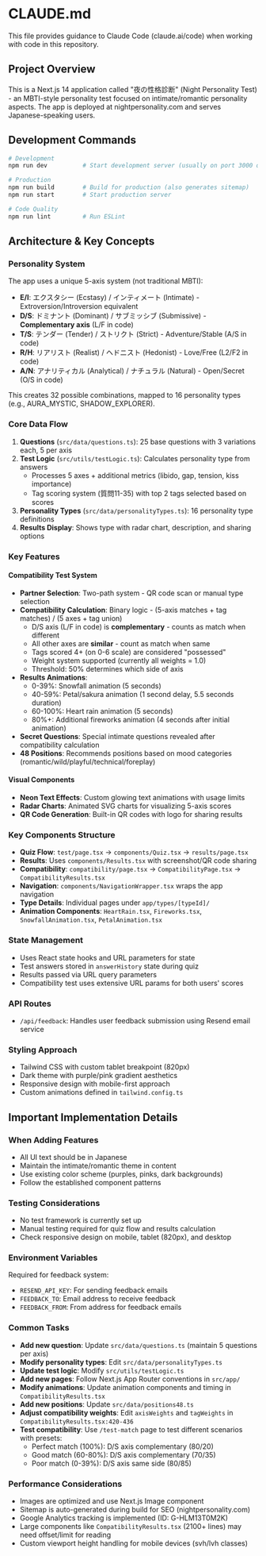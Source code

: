 # CLAUDE.md

This file provides guidance to Claude Code (claude.ai/code) when working with code in this repository.

## Project Overview
This is a Next.js 14 application called "夜の性格診断" (Night Personality Test) - an MBTI-style personality test focused on intimate/romantic personality aspects. The app is deployed at nightpersonality.com and serves Japanese-speaking users.

## Development Commands
```bash
# Development
npm run dev          # Start development server (usually on port 3000 or 3001)

# Production
npm run build        # Build for production (also generates sitemap)
npm run start        # Start production server

# Code Quality
npm run lint         # Run ESLint
```

## Architecture & Key Concepts

### Personality System
The app uses a unique 5-axis system (not traditional MBTI):
- **E/I**: エクスタシー (Ecstasy) / インティメート (Intimate) - Extroversion/Introversion equivalent
- **D/S**: ドミナント (Dominant) / サブミッシブ (Submissive) - **Complementary axis** (L/F in code)
- **T/S**: テンダー (Tender) / ストリクト (Strict) - Adventure/Stable (A/S in code)
- **R/H**: リアリスト (Realist) / ヘドニスト (Hedonist) - Love/Free (L2/F2 in code)
- **A/N**: アナリティカル (Analytical) / ナチュラル (Natural) - Open/Secret (O/S in code)

This creates 32 possible combinations, mapped to 16 personality types (e.g., AURA_MYSTIC, SHADOW_EXPLORER).

### Core Data Flow
1. **Questions** (`src/data/questions.ts`): 25 base questions with 3 variations each, 5 per axis
2. **Test Logic** (`src/utils/testLogic.ts`): Calculates personality type from answers
   - Processes 5 axes + additional metrics (libido, gap, tension, kiss importance)
   - Tag scoring system (質問11-35) with top 2 tags selected based on scores
3. **Personality Types** (`src/data/personalityTypes.ts`): 16 personality type definitions
4. **Results Display**: Shows type with radar chart, description, and sharing options

### Key Features

#### Compatibility Test System
- **Partner Selection**: Two-path system - QR code scan or manual type selection
- **Compatibility Calculation**: Binary logic - (5-axis matches + tag matches) / (5 axes + tag union)
  - D/S axis (L/F in code) is **complementary** - counts as match when different
  - All other axes are **similar** - count as match when same
  - Tags scored 4+ (on 0-6 scale) are considered "possessed"
  - Weight system supported (currently all weights = 1.0)
  - Threshold: 50% determines which side of axis
- **Results Animations**: 
  - 0-39%: Snowfall animation (5 seconds)
  - 40-59%: Petal/sakura animation (1 second delay, 5.5 seconds duration)
  - 60-100%: Heart rain animation (5 seconds)
  - 80%+: Additional fireworks animation (4 seconds after initial animation)
- **Secret Questions**: Special intimate questions revealed after compatibility calculation
- **48 Positions**: Recommends positions based on mood categories (romantic/wild/playful/technical/foreplay)

#### Visual Components
- **Neon Text Effects**: Custom glowing text animations with usage limits
- **Radar Charts**: Animated SVG charts for visualizing 5-axis scores
- **QR Code Generation**: Built-in QR codes with logo for sharing results

### Key Components Structure
- **Quiz Flow**: `test/page.tsx` → `components/Quiz.tsx` → `results/page.tsx`
- **Results**: Uses `components/Results.tsx` with screenshot/QR code sharing
- **Compatibility**: `compatibility/page.tsx` → `CompatibilityPage.tsx` → `CompatibilityResults.tsx`
- **Navigation**: `components/NavigationWrapper.tsx` wraps the app navigation
- **Type Details**: Individual pages under `app/types/[typeId]/`
- **Animation Components**: `HeartRain.tsx`, `Fireworks.tsx`, `SnowfallAnimation.tsx`, `PetalAnimation.tsx`

### State Management
- Uses React state hooks and URL parameters for state
- Test answers stored in `answerHistory` state during quiz
- Results passed via URL query parameters
- Compatibility test uses extensive URL params for both users' scores

### API Routes
- `/api/feedback`: Handles user feedback submission using Resend email service

### Styling Approach
- Tailwind CSS with custom tablet breakpoint (820px)
- Dark theme with purple/pink gradient aesthetics
- Responsive design with mobile-first approach
- Custom animations defined in `tailwind.config.ts`

## Important Implementation Details

### When Adding Features
- All UI text should be in Japanese
- Maintain the intimate/romantic theme in content
- Use existing color scheme (purples, pinks, dark backgrounds)
- Follow the established component patterns

### Testing Considerations
- No test framework is currently set up
- Manual testing required for quiz flow and results calculation
- Check responsive design on mobile, tablet (820px), and desktop

### Environment Variables
Required for feedback system:
- `RESEND_API_KEY`: For sending feedback emails
- `FEEDBACK_TO`: Email address to receive feedback
- `FEEDBACK_FROM`: From address for feedback emails

### Common Tasks
- **Add new question**: Update `src/data/questions.ts` (maintain 5 questions per axis)
- **Modify personality types**: Edit `src/data/personalityTypes.ts`
- **Update test logic**: Modify `src/utils/testLogic.ts`
- **Add new pages**: Follow Next.js App Router conventions in `src/app/`
- **Modify animations**: Update animation components and timing in `CompatibilityResults.tsx`
- **Add new positions**: Update `src/data/positions48.ts`
- **Adjust compatibility weights**: Edit `axisWeights` and `tagWeights` in `CompatibilityResults.tsx:420-436`
- **Test compatibility**: Use `/test-match` page to test different scenarios with presets:
  - Perfect match (100%): D/S axis complementary (80/20)
  - Good match (60-80%): D/S axis complementary (70/35)
  - Poor match (0-39%): D/S axis same side (80/85)

### Performance Considerations
- Images are optimized and use Next.js Image component
- Sitemap is auto-generated during build for SEO (nightpersonality.com)
- Google Analytics tracking is implemented (ID: G-HLM13T0M2K)
- Large components like `CompatibilityResults.tsx` (2100+ lines) may need offset/limit for reading
- Custom viewport height handling for mobile devices (svh/lvh classes)